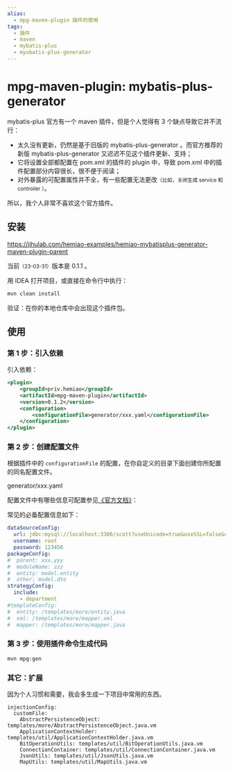 ```yaml
---
alias: 
  - mpg-maven-plugin 插件的使用
tags:
  - 插件
  - maven
  - mybatis-plus
  - myubatis-plus-generator
---
```


# mpg-maven-plugin: mybatis-plus-generator

mybatis-plus 官方有一个 maven 插件，但是个人觉得有 3 个缺点导致它并不流行：

- 太久没有更新，仍然是基于旧版的 mybatis-plus-generator 。而官方推荐的新版 mybatis-plus-generator 又迟迟不见这个插件更新、支持；
- 它将设置全部都配置在 pom.xml 的插件的 plugin 中，导致 pom.xml 中的插件配置部分内容很长，很不便于阅读；
- 对外暴露的可配置属性并不全，有一些配置无法更改<small>（比如，关闭生成 service 和 controller ）</small>。

所以，我个人非常不喜欢这个官方插件。

## 安装

https://jihulab.com/hemiao-examples/hemiao-mybatisplus-generator-maven-plugin-parent

当前<small>（23-03-31）</small>版本是 0.1.1 。

用 IDEA 打开项目，或直接在命令行中执行：

```bash
mvn clean install
```

验证：在你的本地仓库中会出现这个插件包。

## 使用

### 第 1 步：引入依赖

引入依赖：

```xml
<plugin>  
    <groupId>priv.hemiao</groupId>  
    <artifactId>mpg-maven-plugin</artifactId>  
    <version>0.1.2</version>
    <configuration>  
        <configurationFile>generator/xxx.yaml</configurationFile>  
    </configuration>  
</plugin>
```

### 第 2 步：创建配置文件

根据插件中的 `configurationFile` 的配置，在你自定义的目录下面创建你所配置的同名配置文件。

generator/xxx.yaml

配置文件中有哪些信息可配置参见[《官方文档》](https://baomidou.com/pages/981406/)：

常见的必备配置信息如下：

```yml
dataSourceConfig:  
  url: jdbc:mysql://localhost:3306/scott?useUnicode=true&useSSL=false&characterEncoding=utf8  
  username: root  
  password: 123456  
packageConfig:  
#  parent: xxx.yyy  
#  moduleName: zzz  
#  entity: model.entity  
#  other: model.dto  
strategyConfig:  
  include:  
    - department  
#templateConfig: 
#  entity: /templates/more/entity.java  
#  xml: /templates/more/mapper.xml  
#  mapper: /templates/more/mapper.java  
```

### 第 3 步：使用插件命令生成代码

```bash
mvn mpg:gen
```


### 其它：扩展

因为个人习惯和需要，我会多生成一下项目中常用的东西。

```
injectionConfig: 
  customFile:  
    AbstractPersistenceObject: templates/more/AbstractPersistenceObject.java.vm  
    ApplicationContextHolder: templates/util/ApplicationContextHolder.java.vm  
    BitOperationUtils: templates/util/BitOperationUtils.java.vm  
    ConnectionContainer: templates/util/ConnectionContainer.java.vm  
    JsonUtils: templates/util/JsonUtils.java.vm  
    MapUtils: templates/util/MapUtils.java.vm
```

